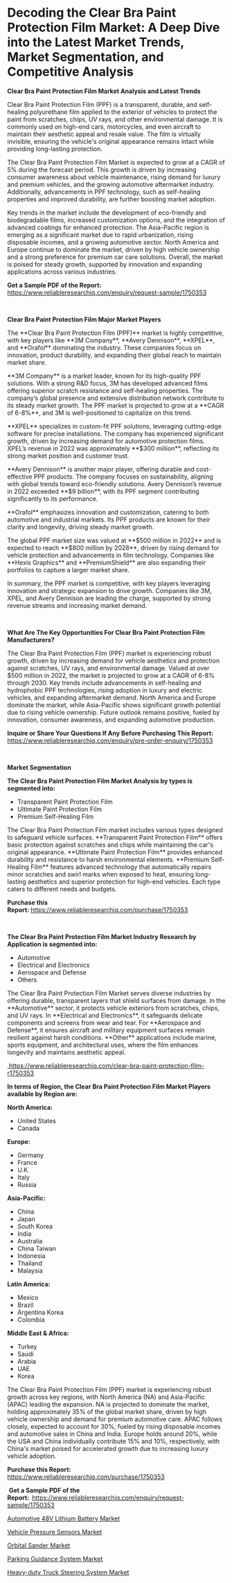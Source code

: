 <p><h1>Decoding the Clear Bra Paint Protection Film Market: A Deep Dive into the Latest Market Trends, Market Segmentation, and Competitive Analysis</h1></p><p><strong>Clear Bra Paint Protection Film Market Analysis and Latest Trends</strong></p>
<p><p>Clear Bra Paint Protection Film (PPF) is a transparent, durable, and self-healing polyurethane film applied to the exterior of vehicles to protect the paint from scratches, chips, UV rays, and other environmental damage. It is commonly used on high-end cars, motorcycles, and even aircraft to maintain their aesthetic appeal and resale value. The film is virtually invisible, ensuring the vehicle's original appearance remains intact while providing long-lasting protection.</p><p>The Clear Bra Paint Protection Film Market is expected to grow at a CAGR of 5% during the forecast period. This growth is driven by increasing consumer awareness about vehicle maintenance, rising demand for luxury and premium vehicles, and the growing automotive aftermarket industry. Additionally, advancements in PPF technology, such as self-healing properties and improved durability, are further boosting market adoption.</p><p>Key trends in the market include the development of eco-friendly and biodegradable films, increased customization options, and the integration of advanced coatings for enhanced protection. The Asia-Pacific region is emerging as a significant market due to rapid urbanization, rising disposable incomes, and a growing automotive sector. North America and Europe continue to dominate the market, driven by high vehicle ownership and a strong preference for premium car care solutions. Overall, the market is poised for steady growth, supported by innovation and expanding applications across various industries.</p></p>
<p><strong>Get a Sample PDF of the Report:&nbsp;</strong> <a href="https://www.reliableresearchiq.com/enquiry/request-sample/1750353?utm_campaign=1140&utm_medium=2&utm_source=Github&utm_content=ia&utm_term=29012025&utm_id=clear-bra-paint-protection-film">https://www.reliableresearchiq.com/enquiry/request-sample/1750353</a></p>
<p>&nbsp;</p>
<p><strong>Clear Bra Paint Protection Film Major Market Players</strong></p>
<p><p>The **Clear Bra Paint Protection Film (PPF)** market is highly competitive, with key players like **3M Company**, **Avery Dennison**, **XPEL**, and **Orafol** dominating the industry. These companies focus on innovation, product durability, and expanding their global reach to maintain market share.</p><p>**3M Company** is a market leader, known for its high-quality PPF solutions. With a strong R&D focus, 3M has developed advanced films offering superior scratch resistance and self-healing properties. The company’s global presence and extensive distribution network contribute to its steady market growth. The PPF market is projected to grow at a **CAGR of 6-8%**, and 3M is well-positioned to capitalize on this trend.</p><p>**XPEL** specializes in custom-fit PPF solutions, leveraging cutting-edge software for precise installations. The company has experienced significant growth, driven by increasing demand for automotive protection films. XPEL’s revenue in 2022 was approximately **$300 million**, reflecting its strong market position and customer trust.</p><p>**Avery Dennison** is another major player, offering durable and cost-effective PPF products. The company focuses on sustainability, aligning with global trends toward eco-friendly solutions. Avery Dennison’s revenue in 2022 exceeded **$9 billion**, with its PPF segment contributing significantly to its performance.</p><p>**Orafol** emphasizes innovation and customization, catering to both automotive and industrial markets. Its PPF products are known for their clarity and longevity, driving steady market growth.</p><p>The global PPF market size was valued at **$500 million in 2022** and is expected to reach **$800 million by 2028**, driven by rising demand for vehicle protection and advancements in film technology. Companies like **Hexis Graphics** and **PremiumShield** are also expanding their portfolios to capture a larger market share.</p><p>In summary, the PPF market is competitive, with key players leveraging innovation and strategic expansion to drive growth. Companies like 3M, XPEL, and Avery Dennison are leading the charge, supported by strong revenue streams and increasing market demand.</p></p>
<p>&nbsp;</p>
<p><strong>What Are The Key Opportunities For Clear Bra Paint Protection Film Manufacturers?</strong></p>
<p><p>The Clear Bra Paint Protection Film (PPF) market is experiencing robust growth, driven by increasing demand for vehicle aesthetics and protection against scratches, UV rays, and environmental damage. Valued at over $500 million in 2022, the market is projected to grow at a CAGR of 6-8% through 2030. Key trends include advancements in self-healing and hydrophobic PPF technologies, rising adoption in luxury and electric vehicles, and expanding aftermarket demand. North America and Europe dominate the market, while Asia-Pacific shows significant growth potential due to rising vehicle ownership. Future outlook remains positive, fueled by innovation, consumer awareness, and expanding automotive production.</p></p>
<p><strong>Inquire or Share Your Questions If Any Before Purchasing This Report:</strong> <a href="https://www.reliableresearchiq.com/enquiry/pre-order-enquiry/1750353?utm_campaign=1140&utm_medium=2&utm_source=Github&utm_content=ia&utm_term=29012025&utm_id=clear-bra-paint-protection-film">https://www.reliableresearchiq.com/enquiry/pre-order-enquiry/1750353</a></p>
<p>&nbsp;</p>
<p><strong>Market Segmentation</strong></p>
<p><strong>The Clear Bra Paint Protection Film Market Analysis by types is segmented into:</strong></p>
<p><ul><li>Transparent Paint Protection Film</li><li>Ultimate Paint Protection Film</li><li>Premium Self-Healing Film</li></ul></p>
<p><p>The Clear Bra Paint Protection Film market includes various types designed to safeguard vehicle surfaces. **Transparent Paint Protection Film** offers basic protection against scratches and chips while maintaining the car's original appearance. **Ultimate Paint Protection Film** provides enhanced durability and resistance to harsh environmental elements. **Premium Self-Healing Film** features advanced technology that automatically repairs minor scratches and swirl marks when exposed to heat, ensuring long-lasting aesthetics and superior protection for high-end vehicles. Each type caters to different needs and budgets.</p></p>
<p><strong>Purchase this Report:&nbsp;</strong><a href="https://www.reliableresearchiq.com/purchase/1750353?utm_campaign=1140&utm_medium=2&utm_source=Github&utm_content=ia&utm_term=29012025&utm_id=clear-bra-paint-protection-film">https://www.reliableresearchiq.com/purchase/1750353</a></p>
<p>&nbsp;</p>
<p><strong>The Clear Bra Paint Protection Film Market Industry Research by Application is segmented into:</strong></p>
<p><ul><li>Automotive</li><li>Electrical and Electronics</li><li>Aerospace and Defense</li><li>Others</li></ul></p>
<p><p>The Clear Bra Paint Protection Film Market serves diverse industries by offering durable, transparent layers that shield surfaces from damage. In the **Automotive** sector, it protects vehicle exteriors from scratches, chips, and UV rays. In **Electrical and Electronics**, it safeguards delicate components and screens from wear and tear. For **Aerospace and Defense**, it ensures aircraft and military equipment surfaces remain resilient against harsh conditions. **Other** applications include marine, sports equipment, and architectural uses, where the film enhances longevity and maintains aesthetic appeal.</p></p>
<p><a href="https://www.reliableresearchiq.com/clear-bra-paint-protection-film-r1750353?utm_campaign=1140&utm_medium=2&utm_source=Github&utm_content=ia&utm_term=29012025&utm_id=clear-bra-paint-protection-film">&nbsp;https://www.reliableresearchiq.com/clear-bra-paint-protection-film-r1750353</a></p>
<p><strong>In terms of Region, the Clear Bra Paint Protection Film Market Players available by Region are:</strong></p>
<p>
    <p> <strong> North America: </strong>
        <ul>
            <li>United States</li>
            <li>Canada</li>
        </ul>
        </p> 
    <p> <strong> Europe: </strong>
        <ul>
            <li>Germany</li>
            <li>France</li>
            <li>U.K.</li>
            <li>Italy</li>
            <li>Russia</li>
        </ul>
        </p> 
    <p> <strong> Asia-Pacific: </strong>
        <ul>
            <li>China</li>
            <li>Japan</li>
            <li>South Korea</li>
            <li>India</li>
            <li>Australia</li>
            <li>China Taiwan</li>
            <li>Indonesia</li>
            <li>Thailand</li>
            <li>Malaysia</li>
        </ul>
        </p> 
    <p> <strong> Latin America: </strong>
        <ul>
            <li>Mexico</li>
            <li>Brazil</li>
            <li>Argentina Korea</li>
            <li>Colombia</li>
        </ul>
        </p> 
    <p> <strong> Middle East & Africa: </strong>
        <ul>
            <li>Turkey</li>
            <li>Saudi</li>
            <li>Arabia</li>
            <li>UAE</li>
            <li>Korea</li>
        </ul>
    </p>
    </p>
<p><p>The Clear Bra Paint Protection Film (PPF) market is experiencing robust growth across key regions, with North America (NA) and Asia-Pacific (APAC) leading the expansion. NA is projected to dominate the market, holding approximately 35% of the global market share, driven by high vehicle ownership and demand for premium automotive care. APAC follows closely, expected to account for 30%, fueled by rising disposable incomes and automotive sales in China and India. Europe holds around 20%, while the USA and China individually contribute 15% and 10%, respectively, with China's market poised for accelerated growth due to increasing luxury vehicle adoption.</p></p>
<p><strong>Purchase this Report: </strong><a href="https://www.reliableresearchiq.com/purchase/1750353?utm_campaign=1140&utm_medium=2&utm_source=Github&utm_content=ia&utm_term=29012025&utm_id=clear-bra-paint-protection-film">https://www.reliableresearchiq.com/purchase/1750353</a></p>
<p>&nbsp;<strong>Get a Sample PDF of the Report:&nbsp;&nbsp;</strong><a href="https://www.reliableresearchiq.com/enquiry/request-sample/1750353?utm_campaign=1140&utm_medium=2&utm_source=Github&utm_content=ia&utm_term=29012025&utm_id=clear-bra-paint-protection-film">https://www.reliableresearchiq.com/enquiry/request-sample/1750353</a></p>
<p><strong></strong></p>
<p><p><a href="https://www.linkedin.com/pulse/comprehensive-automotive-48v-lithium-battery-market-analysis-sqjec?utm_campaign=1140&utm_medium=2&utm_source=Github&utm_content=ia&utm_term=29012025&utm_id=clear-bra-paint-protection-film">Automotive 48V Lithium Battery Market</a></p><p><a href="https://www.linkedin.com/pulse/comprehensive-vehicle-pressure-sensors-market-forecast-85-cagr-o9inc?utm_campaign=1140&utm_medium=2&utm_source=Github&utm_content=ia&utm_term=29012025&utm_id=clear-bra-paint-protection-film">Vehicle Pressure Sensors Market</a></p><p><a href="https://www.linkedin.com/pulse/growth-projections-orbital-sander-market-expected-cagr-135-size-sb2pe?utm_campaign=1140&utm_medium=2&utm_source=Github&utm_content=ia&utm_term=29012025&utm_id=clear-bra-paint-protection-film">Orbital Sander Market</a></p><p><a href="https://www.linkedin.com/pulse/success-road-map-growing-parking-guidance-system-market-industrys-dpcqc?utm_campaign=1140&utm_medium=2&utm_source=Github&utm_content=ia&utm_term=29012025&utm_id=clear-bra-paint-protection-film">Parking Guidance System Market</a></p><p><a href="https://www.linkedin.com/pulse/comprehensive-analysis-heavy-duty-truck-steering-system-market-qsvic?utm_campaign=1140&utm_medium=2&utm_source=Github&utm_content=ia&utm_term=29012025&utm_id=clear-bra-paint-protection-film">Heavy-duty Truck Steering System Market</a></p></p>